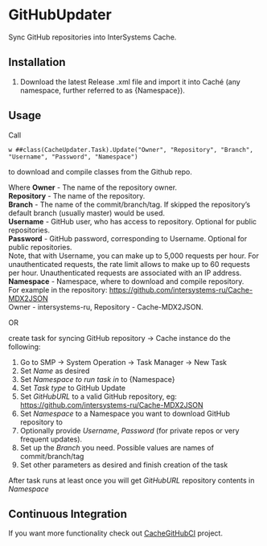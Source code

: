 # GitHubUpdater
Sync GitHub repositories into InterSystems Cache.

Installation
-----------

1. Download the latest Release .xml file and import it into Caché (any namespace, further referred to as {Namespace}).

Usage
-----------

Call 

    w ##class(CacheUpdater.Task).Update("Owner", "Repository", "Branch", "Username", "Password", "Namespace")

to download and compile classes from the Github repo.

Where
<b>Owner</b> - The name of the repository owner.<br>
<b>Repository</b> - The name of the repository.<br>
<b>Branch</b> - The name of the commit/branch/tag. If skipped the repository’s default branch (usually master) would be used.<br>
<b>Username</b> - GitHub user, who has access to repository. Optional for public repositories.<br>
<b>Password</b> - GitHub password, corresponding to Username. Optional for public repositories.<br>
Note, that with Username, you can make up to 5,000 requests per hour.
For unauthenticated requests, the rate limit allows to make up to 60 requests per hour.
Unauthenticated requests are associated with an IP address.<br>
<b>Namespace</b> - Namespace, where to download and compile repository.<br>
For example in the repository: https://github.com/intersystems-ru/Cache-MDX2JSON<br>
Owner - intersystems-ru, Repository - Cache-MDX2JSON.<br> 

OR

create task for syncing  GitHub repository → Cache instance do the following:

1. Go to SMP → System Operation → Task Manager → New Task
2. Set <i>Name</i> as desired
3. Set <i>Namespace to run task in</i> to {Namespace}
4. Set <i>Task type</i> to GitHub Update
5. Set <i>GitHubURL</i> to a valid GitHub repository, eg: https://github.com/intersystems-ru/Cache-MDX2JSON
7. Set <i>Namespace</i> to a Namespace you want to download GitHub repository to
8. Optionally provide <i>Username</i>, <i>Password</i> (for private repos or very frequent updates).
9. Set up the <i>Branch</i> you need. Possible values are names of commit/branch/tag
8. Set other parameters as desired and finish creation of the task

After task runs at least once you will get <i>GitHubURL</i> repository contents in <i>Namespace</i>



Continuous Integration
-----------

If you want more functionality check out [CacheGitHubCI](https://github.com/intersystems-ru/CacheGitHubCI) project.
